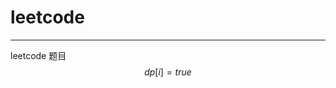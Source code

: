 # leetcode


----------
<script type="text/javascript" src="http://cdn.mathjax.org/mathjax/latest/MathJax.js?config=default"></script>
leetcode 题目
$$ dp[i] = true $$
